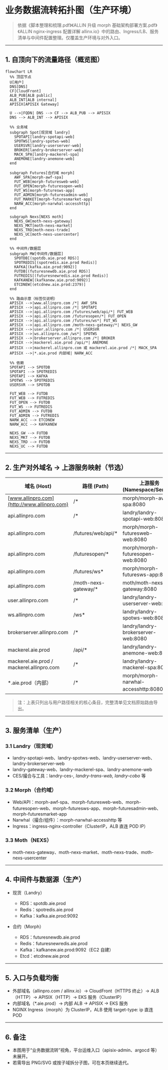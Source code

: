 # 业务数据流转拓扑图（生产环境）

> 依据《脚本整理和梳理.pdf》《ALLIN 升级 morph 基础架构部署方案.pdf》《ALLIN nginx-ingress 配置详解 allinx.io》中的路由、Ingress/LB、服务清单与中间件配置整理。仅覆盖生产环境与对外入口。

---

## 1. 自顶向下的流量路径（概览图）

```mermaid
flowchart LR
  %% 顶层节点
  U[用户]
  DNS[DNS]
  CF[CloudFront]
  ALB_PUB[ALB public]
  ALB_INT[ALB internal]
  APISIX[APISIX Gateway]

  U -->|FQDN| DNS --> CF --> ALB_PUB --> APISIX
  DNS --> ALB_INT --> APISIX

  %% 业务域
  subgraph Spot[现货域 landry]
    SPOTAPI[landry-spotapi-web]
    SPOTWS[landry-spotws-web]
    USERSVR[landry-userserver-web]
    BROKER[landry-brokerserver-web]
    MACK_SPA[landry-mackerel-spa]
    ANEMONE[landry-anemone-web]
  end

  subgraph Futures[合约域 morph]
    AWF_SPA[morph-awf-spa]
    FUT_WEB[morph-futuresweb-web]
    FUT_OPEN[morph-futuresopen-web]
    FUT_WS[morph-futuresws-app]
    FUT_ADMIN[morph-futuresadmin-web]
    FUT_MARKET[morph-futuresmarket-app]
    NARW_ACC[morph-narwhal-accesshttp]
  end

  subgraph Nexs[NEXS moth]
    NEXS_GW[moth-nexs-gateway]
    NEXS_MKT[moth-nexs-market]
    NEXS_TRD[moth-nexs-trade]
    NEXS_UC[moth-nexs-usercenter]
  end

  %% 中间件/数据层
  subgraph MW[中间件/数据层]
    SPOTDB[(spotdb.aie.prod RDS)]
    SPOTREDIS[(spotredis.aie.prod Redis)]
    KAFKA[(kafka.aie.prod:9092)]
    FUTDB[(futuresnewdb.aie.prod RDS)]
    FUTREDIS[(futuresnewredis.aie.prod Redis)]
    KAFKANEW[(kafkanew.aie.prod:9092)]
    ETCDNEW[(etcdnew.aie.prod:2379)]
  end

  %% 路由示意（标签仅说明）
  APISIX -->|www.allinpro.com /*| AWF_SPA
  APISIX -->|api.allinpro.com /*| SPOTAPI
  APISIX -->|api.allinpro.com /futures/web/api/*| FUT_WEB
  APISIX -->|api.allinpro.com /futuresopen/*| FUT_OPEN
  APISIX -->|api.allinpro.com /futures/ws*| FUT_WS
  APISIX -->|api.allinpro.com /moth-nexs-gateway/*| NEXS_GW
  APISIX -->|user.allinpro.com /*| USERSVR
  APISIX -->|ws.allinpro.com /ws*| SPOTWS
  APISIX -->|brokerserver.allinpro.com /*| BROKER
  APISIX -->|mackerel.aie.prod /api/*| ANEMONE
  APISIX -->|mackerel.allinpro.com 或 mackerel.aie.prod /*| MACK_SPA
  APISIX -->|*.aie.prod 内部域| NARW_ACC

  %% 依赖
  SPOTAPI --> SPOTDB
  SPOTAPI --> SPOTREDIS
  SPOTAPI --> KAFKA
  SPOTWS --> SPOTREDIS
  USERSVR --> SPOTDB

  FUT_WEB --> FUTDB
  FUT_WEB --> FUTREDIS
  FUT_OPEN --> FUTDB
  FUT_WS --> FUTREDIS
  FUT_ADMIN --> FUTDB
  FUT_ADMIN --> FUTREDIS
  NARW_ACC --> ETCDNEW
  NARW_ACC --> KAFKANEW

  NEXS_GW --> FUTDB
  NEXS_MKT --> FUTDB
  NEXS_TRD --> FUTDB
  NEXS_UC --> FUTDB
```

---

## 2. 生产对外域名 → 上游服务映射（节选）

| 域名 (Host)                                   | 路径 (Path)             | 上游服务 (Namespace/Service)              |
| ------------------------------------------- | --------------------- | ------------------------------------- |
| [www.allinpro.com](http://www.allinpro.com) | /\*                   | morph/morph-awf-spa:8080              |
| api.allinpro.com                            | /\*                   | landry/landry-spotapi-web:8080        |
| api.allinpro.com                            | /futures/web/api/\*   | morph/morph-futuresweb-web:8080       |
| api.allinpro.com                            | /futuresopen/\*       | morph/morph-futuresopen-web:8080      |
| api.allinpro.com                            | /futures/ws\*         | morph/morph-futuresws-app:8080        |
| api.allinpro.com                            | /moth-nexs-gateway/\* | moth/moth-nexs-gateway:8080           |
| user.allinpro.com                           | /\*                   | landry/landry-userserver-web:8080     |
| ws.allinpro.com                             | /ws\*                 | landry/landry-spotws-web:8080         |
| brokerserver.allinpro.com                   | /\*                   | landry/landry-brokerserver-web:8080   |
| mackerel.aie.prod                           | /api/\*               | landry/landry-anemone-web:8080        |
| mackerel.aie.prod / mackerel.allinpro.com   | /\*                   | landry/landry-mackerel-spa:8080       |
| \*.aie.prod（内部）                             | /\*                   | morph/morph-narwhal-accesshttp:8080 等 |

> 注：上表只列出与用户路径相关的核心条目，完整清单见文档原始路由导出。

---

## 3. 服务清单（生产）

### 3.1 Landry（现货域）

* landry-spotapi-web、landry-spotws-web、landry-userserver-web、landry-brokerserver-web
* landry-gateway-web、landry-mackerel-spa、landry-anemone-web
* CES/撮合与工具：landry-ces-*, landry-trans-web, landry-cobo* 等

### 3.2 Morph（合约域）

* Web/API：morph-awf-spa、morph-futuresweb-web、morph-futuresopen-web、morph-futuresws-app、morph-futuresadmin-web、morph-futuresmarket-app
* Narwhal（撮合/组件）：morph-narwhal-accesshttp 等
* Ingress：ingress-nginx-controller（ClusterIP，ALB 直连 POD IP）

### 3.3 Moth（NEXS）

* moth-nexs-gateway、moth-nexs-market、moth-nexs-trade、moth-nexs-usercenter

---

## 4. 中间件与数据源（生产）

* 现货（Landry）

  * RDS：spotdb.aie.prod
  * Redis：spotredis.aie.prod
  * Kafka：kafka.aie.prod:9092

* 合约（Morph）

  * RDS：futuresnewdb.aie.prod
  * Redis：futuresnewredis.aie.prod
  * Kafka：kafkanew\.aie.prod:9092（EC2 自建）
  * Etcd：etcdnew\.aie.prod

---

## 5. 入口与负载均衡

* 外部域名（allinpro.com / allinx.io）→ CloudFront（HTTPS 终止）→ ALB（HTTP）→ APISIX（HTTP）→ EKS 服务（ClusterIP）
* 内部域名（\*.aie.prod）→ 内部 ALB → APISIX → EKS 服务
* NGINX Ingress（morph）为 ClusterIP，ALB 使用 target-type: ip 直连 POD

---

## 6. 备注

* 本图用于“业务数据流转”视角，平台运维入口（apisix-admin、argocd 等）未展开。
* 若需导出 PNG/SVG 或按子域拆分子图，可在本页继续迭代。
